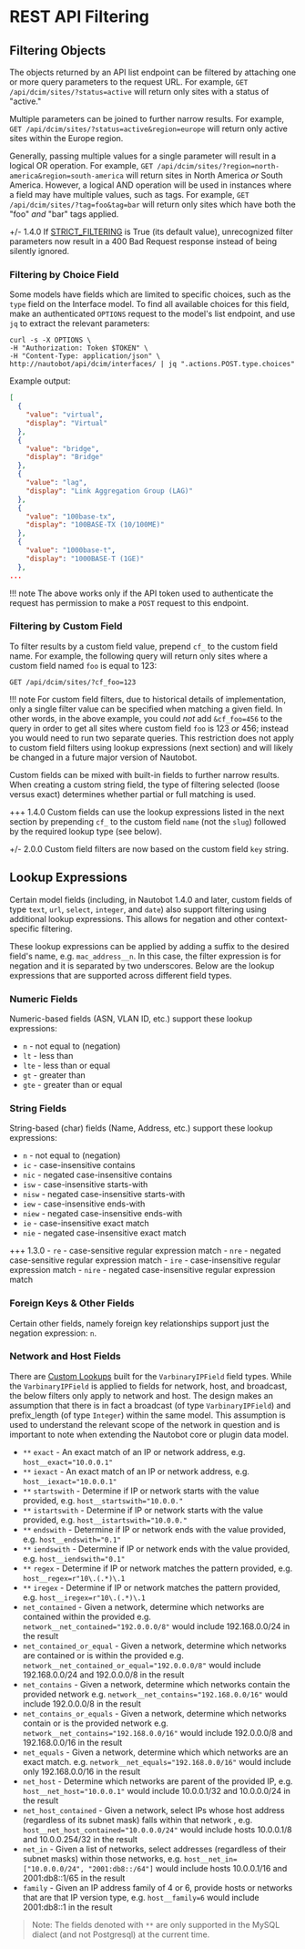 # REST API Filtering

## Filtering Objects

The objects returned by an API list endpoint can be filtered by attaching one or more query parameters to the request URL. For example, `GET /api/dcim/sites/?status=active` will return only sites with a status of "active."

Multiple parameters can be joined to further narrow results. For example, `GET /api/dcim/sites/?status=active&region=europe` will return only active sites within the Europe region.

Generally, passing multiple values for a single parameter will result in a logical OR operation. For example, `GET /api/dcim/sites/?region=north-america&region=south-america` will return sites in North America _or_ South America. However, a logical AND operation will be used in instances where a field may have multiple values, such as tags. For example, `GET /api/dcim/sites/?tag=foo&tag=bar` will return only sites which have both the "foo" _and_ "bar" tags applied.

+/- 1.4.0
    If [STRICT_FILTERING](../configuration/optional-settings.md#strict_filtering) is True (its default value), unrecognized filter parameters now result in a 400 Bad Request response instead of being silently ignored.

### Filtering by Choice Field

Some models have fields which are limited to specific choices, such as the `type` field on the Interface model. To find all available choices for this field, make an authenticated `OPTIONS` request to the model's list endpoint, and use `jq` to extract the relevant parameters:

```no-highlight
curl -s -X OPTIONS \
-H "Authorization: Token $TOKEN" \
-H "Content-Type: application/json" \
http://nautobot/api/dcim/interfaces/ | jq ".actions.POST.type.choices"
```

Example output:

```json
[
  {
    "value": "virtual",
    "display": "Virtual"
  },
  {
    "value": "bridge",
    "display": "Bridge"
  },
  {
    "value": "lag",
    "display": "Link Aggregation Group (LAG)"
  },
  {
    "value": "100base-tx",
    "display": "100BASE-TX (10/100ME)"
  },
  {
    "value": "1000base-t",
    "display": "1000BASE-T (1GE)"
  },
...
```

!!! note
    The above works only if the API token used to authenticate the request has permission to make a `POST` request to this endpoint.

### Filtering by Custom Field

To filter results by a custom field value, prepend `cf_` to the custom field name. For example, the following query will return only sites where a custom field named `foo` is equal to 123:

```no-highlight
GET /api/dcim/sites/?cf_foo=123
```

!!! note
    For custom field filters, due to historical details of implementation, only a single filter value can be specified when matching a given field. In other words, in the above example, you could _not_ add `&cf_foo=456` to the query in order to get all sites where custom field `foo` is 123 _or_ 456; instead you would need to run two separate queries. This restriction does not apply to custom field filters using lookup expressions (next section) and will likely be changed in a future major version of Nautobot.

Custom fields can be mixed with built-in fields to further narrow results. When creating a custom string field, the type of filtering selected (loose versus exact) determines whether partial or full matching is used.

+++ 1.4.0
    Custom fields can use the lookup expressions listed in the next section by prepending `cf_` to the custom field `name` (not the `slug`) followed by the required lookup type (see below).

+/- 2.0.0
    Custom field filters are now based on the custom field `key` string.

## Lookup Expressions

Certain model fields (including, in Nautobot 1.4.0 and later, custom fields of type `text`, `url`, `select`, `integer`, and `date`) also support filtering using additional lookup expressions. This allows
for negation and other context-specific filtering.

These lookup expressions can be applied by adding a suffix to the desired field's name, e.g. `mac_address__n`. In this case, the filter expression is for negation and it is separated by two underscores. Below are the lookup expressions that are supported across different field types.

### Numeric Fields

Numeric-based fields (ASN, VLAN ID, etc.) support these lookup expressions:

- `n` - not equal to (negation)
- `lt` - less than
- `lte` - less than or equal
- `gt` - greater than
- `gte` - greater than or equal

### String Fields

String-based (char) fields (Name, Address, etc.) support these lookup expressions:

- `n` - not equal to (negation)
- `ic` - case-insensitive contains
- `nic` - negated case-insensitive contains
- `isw` - case-insensitive starts-with
- `nisw` - negated case-insensitive starts-with
- `iew` - case-insensitive ends-with
- `niew` - negated case-insensitive ends-with
- `ie` - case-insensitive exact match
- `nie` - negated case-insensitive exact match

+++ 1.3.0
    - `re` - case-sensitive regular expression match
    - `nre` - negated case-sensitive regular expression match
    - `ire` - case-insensitive regular expression match
    - `nire` - negated case-insensitive regular expression match

### Foreign Keys & Other Fields

Certain other fields, namely foreign key relationships support just the negation
expression: `n`.

### Network and Host Fields

There are [Custom Lookups](https://docs.djangoproject.com/en/3.2/howto/custom-lookups/) built for the `VarbinaryIPField` field types. While
the `VarbinaryIPField` is applied to fields for network, host, and broadcast, the below filters only apply to network and host. The design
makes an assumption that there is in fact a broadcast (of type `VarbinaryIPField`) and prefix_length (of type `Integer`) within the same
model. This assumption is used to understand the relevant scope of the network in question and is important to note when extending the
Nautobot core or plugin data model.

- `**` `exact` - An exact match of an IP or network address, e.g. `host__exact="10.0.0.1"`
- `**` `iexact` - An exact match of an IP or network address, e.g. `host__iexact="10.0.0.1"`
- `**` `startswith` - Determine if IP or network starts with the value provided, e.g. `host__startswith="10.0.0."`
- `**` `istartswith` - Determine if IP or network starts with the value provided, e.g. `host__istartswith="10.0.0."`
- `**` `endswith` - Determine if IP or network ends with the value provided, e.g. `host__endswith="0.1"`
- `**` `iendswith` - Determine if IP or network ends with the value provided, e.g. `host__iendswith="0.1"`
- `**` `regex` - Determine if IP or network matches the pattern provided, e.g. `host__regex=r"10\.(.*)\.1`
- `**` `iregex` - Determine if IP or network matches the pattern provided, e.g. `host__iregex=r"10\.(.*)\.1`
- `net_contained` - Given a network, determine which networks are contained within the provided e.g. `network__net_contained="192.0.0.0/8"` would include 192.168.0.0/24 in the result
- `net_contained_or_equal` - Given a network, determine which networks are contained or is within the provided e.g. `network__net_contained_or_equal="192.0.0.0/8"` would include 192.168.0.0/24 and 192.0.0.0/8 in the result
- `net_contains` - Given a network, determine which networks contain the provided network e.g. `network__net_contains="192.168.0.0/16"` would include 192.0.0.0/8 in the result
- `net_contains_or_equals` - Given a network, determine which networks contain or is the provided network e.g. `network__net_contains="192.168.0.0/16"` would include 192.0.0.0/8 and 192.168.0.0/16 in the result
- `net_equals` - Given a network, determine which which networks are an exact match. e.g. `network__net_equals="192.168.0.0/16"` would include only 192.168.0.0/16 in the result
- `net_host` - Determine which networks are parent of the provided IP, e.g. `host__net_host="10.0.0.1"` would include 10.0.0.1/32 and 10.0.0.0/24 in the result
- `net_host_contained` - Given a network, select IPs whose host address (regardless of its subnet mask) falls within that network , e.g. `host__net_host_contained="10.0.0.0/24"` would include hosts 10.0.0.1/8 and 10.0.0.254/32 in the result
- `net_in` - Given a list of networks, select addresses (regardless of their subnet masks) within those networks, e.g. `host__net_in=["10.0.0.0/24", "2001:db8::/64"]` would include hosts 10.0.0.1/16 and 2001:db8::1/65 in the result
- `family` - Given an IP address family of 4 or 6, provide hosts or networks that are that IP version type, e.g. `host__family=6` would include 2001:db8::1 in the result

> Note: The fields denoted with `**` are only supported in the MySQL dialect (and not Postgresql) at the current time.
